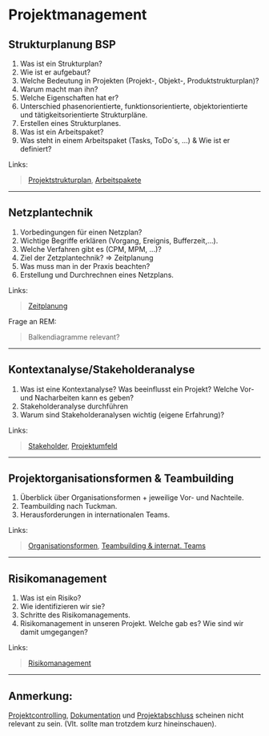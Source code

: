 # Projektmanagement

## Strukturplanung BSP 
1. Was ist ein Strukturplan?
2. Wie ist er aufgebaut?
3. Welche Bedeutung in Projekten (Projekt-, Objekt-, Produktstrukturplan)?
4. Warum macht man ihn?
5. Welche Eigenschaften hat er?
6. Unterschied phasenorientierte, funktionsorientierte, objektorientierte und tätigkeitsorientierte Strukturpläne.
7. Erstellen eines Strukturplanes.
8. Was ist ein Arbeitspaket?
9. Was steht in einem Arbeitspaket (Tasks, ToDo´s, ...) & Wie ist er definiert? 

Links: 
> [Projektstrukturplan](https://moodle.htlwrn.ac.at/pluginfile.php/17966/mod_resource/content/1/4_1_PSP.pdf),
> [Arbeitspakete](https://moodle.htlwrn.ac.at/pluginfile.php/18168/mod_resource/content/1/4_2_AP_RACI.pdf)
----
## Netzplantechnik
1. Vorbedingungen für einen Netzplan?
2. Wichtige Begriffe erklären (Vorgang, Ereignis, Bufferzeit,...).
3. Welche Verfahren gibt es (CPM, MPM, ...)?
4. Ziel der Zetzplantechnik? => Zeitplanung
5. Was muss man in der Praxis beachten?
6. Erstellung und Durchrechnen eines Netzplans.

Links:
> [Zeitplanung](https://moodle.htlwrn.ac.at/pluginfile.php/18194/mod_resource/content/3/4_3_Zeitplanung.pdf)

Frage an REM:
> Balkendiagramme relevant?
----

## Kontextanalyse/Stakeholderanalyse
1. Was ist eine Kontextanalyse? Was beeinflusst ein Projekt? Welche Vor- und Nacharbeiten kann es geben?
2. Stakeholderanalyse durchführen
3. Warum sind Stakeholderanalysen wichtig (eigene Erfahrung)?

Links:
> [Stakeholder](https://moodle.htlwrn.ac.at/pluginfile.php/17177/mod_resource/content/1/2_4_Stakeholder.pdf),
> [Projektumfeld](https://moodle.htlwrn.ac.at/pluginfile.php/21933/mod_resource/content/1/Kap2_LE4_ed2013.pdf)
----

## Projektorganisationsformen & Teambuilding
1. Überblick über Organisationsformen + jeweilige Vor- und Nachteile.
2. Teambuilding nach Tuckman.
3. Herausforderungen in internationalen Teams.

Links:
> [Organisationsformen](https://moodle.htlwrn.ac.at/pluginfile.php/17714/mod_resource/content/1/3_2_Projektorganisationsformen.pdf),
> [Teambuilding & internat. Teams](https://moodle.htlwrn.ac.at/pluginfile.php/17892/mod_resource/content/1/3_3_Teambildung.pdf)
----
## Risikomanagement
1. Was ist ein Risiko?
2. Wie identifizieren wir sie?
3. Schritte des Risikomanagements.
4. Risikomanagement in unseren Projekt. Welche gab es? Wie sind wir damit umgegangen?

Links:
> [Risikomanagement](https://moodle.htlwrn.ac.at/pluginfile.php/18364/mod_resource/content/1/5_1_Risikomanagement.pdf)
----
## Anmerkung:
[Projektcontrolling](https://moodle.htlwrn.ac.at/pluginfile.php/18445/mod_resource/content/2/5_2_Projektcontrolling.pdf), [Dokumentation](https://moodle.htlwrn.ac.at/pluginfile.php/18532/mod_resource/content/1/5_3_Projektdokumentation_Berichtswesen.pdf) und [Projektabschluss](https://moodle.htlwrn.ac.at/pluginfile.php/18571/mod_resource/content/1/5_4_Projektabschluss_Weitere-PM-Aufgaben.pdf) scheinen nicht relevant zu sein. (Vlt. sollte man trotzdem kurz hineinschauen).

